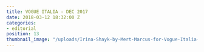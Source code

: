```yaml
---
title: VOGUE ITALIA - DEC 2017
date: 2018-03-12 18:32:00 Z
categories:
- editorial
position: 13
thumbnail_image: "/uploads/Irina-Shayk-by-Mert-Marcus-for-Vogue-Italia-December-2017-Cover-760x942.jpg"
---
```


